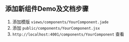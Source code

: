## 添加新组件Demo及文档步骤

1. 添加模版 `views/components/YourComponent.jade`
2. 添加 `public/components/YourComponent.jsx`
3. `http://localhost:4001/components/YourComponent` 查看